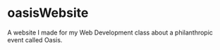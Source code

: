# oasisWebsite
A website I made for my Web Development class about a philanthropic event called Oasis.
